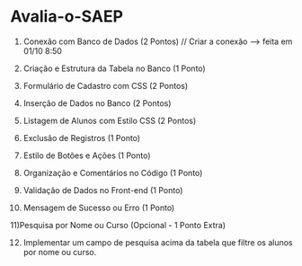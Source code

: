 # Avalia-o-SAEP
1) Conexão com Banco de Dados (2 Pontos)
// Criar a conexão --> feita em 01/10 8:50
2) Criação e Estrutura da Tabela no Banco (1 Ponto)

3) Formulário de Cadastro com CSS (2 Pontos)

4) Inserção de Dados no Banco (2 Pontos)

5) Listagem de Alunos com Estilo CSS (2 Pontos)

6) Exclusão de Registros (1 Ponto)

7) Estilo de Botões e Ações (1 Ponto)

8) Organização e Comentários no Código (1 Ponto)

9) Validação de Dados no Front-end (1 Ponto)

10) Mensagem de Sucesso ou Erro (1 Ponto)

11)Pesquisa por Nome ou Curso (Opcional - 1 Ponto Extra)

12) Implementar um campo de pesquisa acima da tabela que filtre os alunos por nome ou curso.
